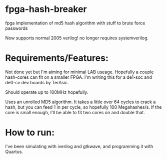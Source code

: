 # fpga-hash-breaker
fpga implementation of md5 hash algorithm with stuff to brute force passwords

Now supports normal 2005 verilog! no longer requires systemverilog.

# Requirements/Features:

Not done yet but I'm aiming for minimal LAB useage. Hopefully a couple hash-cores can fit on a smaller FPGA. I'm writing this for a de1-soc and de0-cv dev boards by TerAsic.

Should operate up to 100MHz hopefully.

Uses an unrolled MD5 algorithm. It takes a little over 64 cycles to crack a hash, but you can feed 1 in per cycle, so hopefully 100 Megahashes/s. If the core is small enough, I'll be able to fit two cores on and double that.

# How to run:
I've been simulating with iverilog and gtkwave, and programming it with Quartus.
